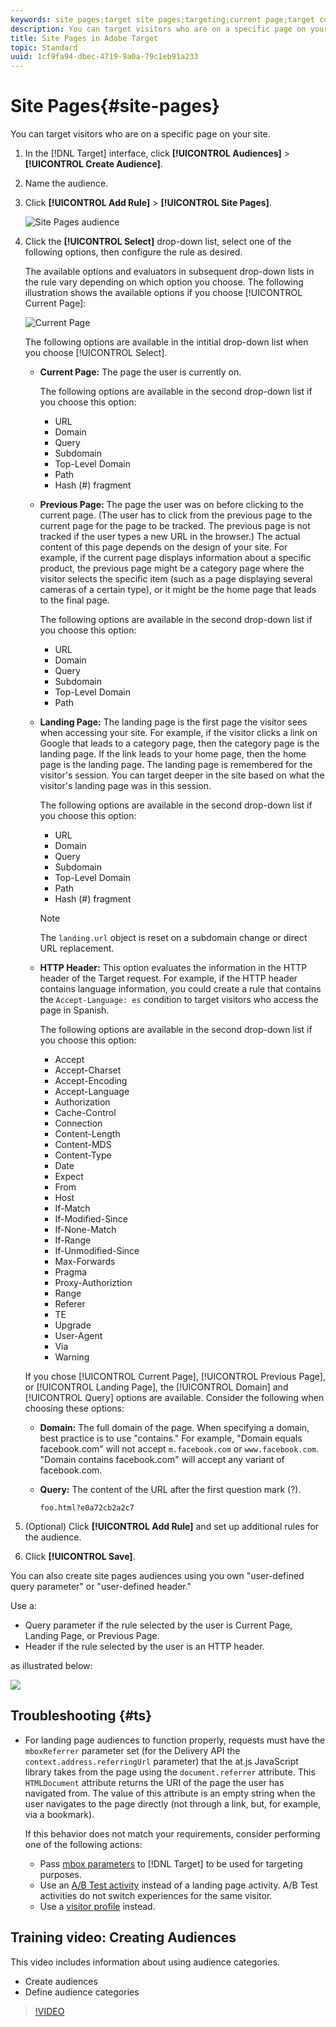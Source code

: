 ```yaml
---
keywords: site pages;target site pages;targeting;current page;target current page;previous page;target previous page;landing page;target landing page;http header
description: You can target visitors who are on a specific page on your site.
title: Site Pages in Adobe Target
topic: Standard
uuid: 1cf9fa94-dbec-4719-9a0a-79c1eb91a233
---
```


# Site Pages{#site-pages}

You can target visitors who are on a specific page on your site.

1. In the [!DNL Target] interface, click **[!UICONTROL Audiences]** > **[!UICONTROL Create Audience]**. 
1. Name the audience. 
1. Click **[!UICONTROL Add Rule]** > **[!UICONTROL Site Pages]**.

   ![Site Pages audience](assets/target_site_pages.png)

1. Click the **[!UICONTROL Select]** drop-down list, select one of the following options, then configure the rule as desired.

    The available options and evaluators in subsequent drop-down lists in the rule vary depending on which option you choose. The following illustration shows the available options if you choose [!UICONTROL Current Page]:

    ![Current Page](/help/c-target/c-audiences/c-target-rules/assets/current-page.png) 

    The following options are available in the intitial drop-down list when you choose [!UICONTROL Select].

    * **Current Page:** The page the user is currently on.

      The following options are available in the second drop-down list if you choose this option:

      * URL
      * Domain
      * Query
      * Subdomain
      * Top-Level Domain
      * Path
      * Hash (#) fragment

    * **Previous Page:** The page the user was on before clicking to the current page. (The user has to click from the previous page to the current page for the page to be tracked. The previous page is not tracked if the user types a new URL in the browser.) The actual content of this page depends on the design of your site. For example, if the current page displays information about a specific product, the previous page might be a category page where the visitor selects the specific item (such as a page displaying several cameras of a certain type), or it might be the home page that leads to the final page.

      The following options are available in the second drop-down list if you choose this option:

      * URL
      * Domain
      * Query
      * Subdomain
      * Top-Level Domain
      * Path

    * **Landing Page:** The landing page is the first page the visitor sees when accessing your site. For example, if the visitor clicks a link on Google that leads to a category page, then the category page is the landing page. If the link leads to your home page, then the home page is the landing page. The landing page is remembered for the visitor's session. You can target deeper in the site based on what the visitor's landing page was in this session.

      The following options are available in the second drop-down list if you choose this option:

      * URL
      * Domain
      * Query
      * Subdomain
      * Top-Level Domain
      * Path
      * Hash (#) fragment

      >[!NOTE]
      >
      >The `landing.url` object is reset on a subdomain change or direct URL replacement. 

    * **HTTP Header:** This option evaluates the information in the HTTP header of the Target request. For example, if the HTTP header contains language information, you could create a rule that contains the `Accept-Language: es` condition to target visitors who access the page in Spanish.

      The following options are available in the second drop-down list if you choose this option:

      * Accept
      * Accept-Charset
      * Accept-Encoding
      * Accept-Language
      * Authorization
      * Cache-Control
      * Connection
      * Content-Length
      * Content-MDS
      * Content-Type
      * Date
      * Expect
      * From
      * Host
      * If-Match
      * If-Modified-Since
      * If-None-Match
      * If-Range
      * If-Unmodified-Since
      * Max-Forwards
      * Pragma
      * Proxy-Authoriztion
      * Range
      * Referer
      * TE
      * Upgrade
      * User-Agent
      * Via
      * Warning

   If you chose [!UICONTROL Current Page], [!UICONTROL Previous Page], or [!UICONTROL Landing Page], the [!UICONTROL Domain] and [!UICONTROL Query] options are available. Consider the following when choosing these options:

    * **Domain:** The full domain of the page. When specifying a domain, best practice is to use "contains." For example, "Domain equals facebook.com" will not accept `m.facebook.com` or `www.facebook.com`. "Domain contains facebook.com" will accept any variant of facebook.com. 
    * **Query:** The content of the URL after the first question mark (?).

      `foo.html?e0a72cb2a2c7`

1. (Optional) Click **[!UICONTROL Add Rule]** and set up additional rules for the audience. 
1. Click **[!UICONTROL Save]**.

You can also create site pages audiences using you own "user-defined query parameter" or "user-defined header."

Use a:

* Query parameter if the rule selected by the user is Current Page, Landing Page, or Previous Page. 
* Header if the rule selected by the user is an HTTP header.

as illustrated below:

![](assets/site_pages.png)

## Troubleshooting {#ts}

* For landing page audiences to function properly, requests must have the `mboxReferrer` parameter set (for the Delivery API the `context.address.referringUrl` parameter) that the at.js JavaScript library takes from the page using the `document.referrer` attribute. This `HTMLDocument` attribute returns the URI of the page the user has navigated from. The value of this attribute is an empty string when the user navigates to the page directly (not through a link, but, for example, via a bookmark).

  If this behavior does not match your requirements, consider performing one of the following actions:

  * Pass [mbox parameters](/help/c-implementing-target/c-implementing-target-for-client-side-web/t-mbox-download/c-understanding-global-mbox/pass-parameters-to-global-mbox.md) to [!DNL Target] to be used for targeting purposes.
  * Use an [A/B Test activity](/help/c-activities/t-test-ab/test-ab.md) instead of a landing page activity. A/B Test activities do not switch experiences for the same visitor.
  * Use a [visitor profile](/help/c-target/c-audiences/c-target-rules/visitor-profile.md) instead.

## Training video: Creating Audiences

This video includes information about using audience categories.

* Create audiences 
* Define audience categories

>[!VIDEO](https://video.tv.adobe.com/v/17392) 
